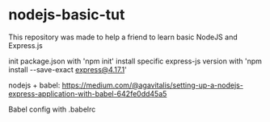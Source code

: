 # nodejs-basic-tut

This repository was made to help a friend to learn basic NodeJS and Express.js

init package.json with 'npm init'
install specific express-js version with 'npm install --save-exact express@4.17.1'

nodejs + babel: https://medium.com/@agavitalis/setting-up-a-nodejs-express-application-with-babel-642fe0dd45a5

Babel config with .babelrc
